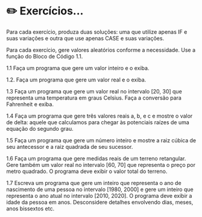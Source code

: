 # ✏️ Exercícios...
Para cada exercício, produza duas soluções: uma que utilize apenas IF e suas
variações e outra que use apenas CASE e suas variações.

Para cada exercício, gere valores aleatórios conforme a necessidade. Use a função
do Bloco de Código 1.1.

1.1 Faça um programa que gere um valor inteiro e o exiba.

1.2. Faça um programa que gere um valor real e o exiba.

1.3 Faça um programa que gere um valor real no intervalo [20, 30] que representa uma
temperatura em graus Celsius. Faça a conversão para Fahrenheit e exiba.

1.4 Faça um programa que gere três valores reais a, b, e c e mostre o valor de delta: aquele que calculamos para chegar às potenciais raízes de uma equação do segundo grau.

1.5 Faça um programa que gere um número inteiro e mostre a raiz cúbica de seu antecessor e a raiz quadrada de seu sucessor.

1.6 Faça um programa que gere medidas reais de um terreno retangular. Gere também um valor real no intervalo [60, 70] que representa o preço por metro quadrado. O programa deve
exibir o valor total do terreno.

1.7 Escreva um programa que gere um inteiro que representa o ano de nascimento de uma pessoa no intervalo [1980, 2000] e gere um inteiro que representa o ano atual no intervalo [2010, 2020]. O programa deve exibir a idade da pessoa em anos. Desconsidere detalhes envolvendo dias, meses, anos bissextos etc.